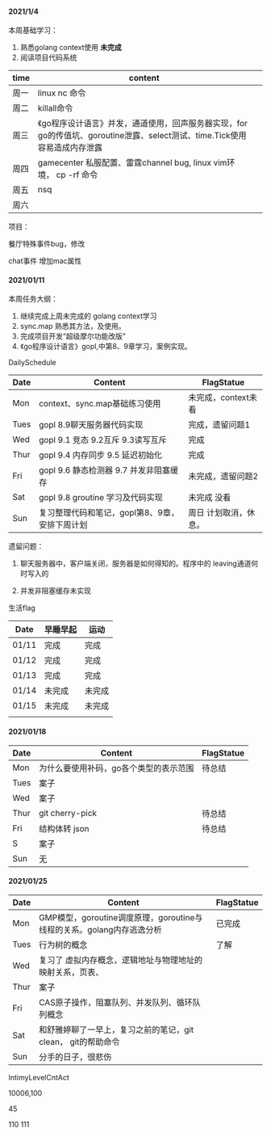 #### 2021/1/4

本周基础学习：

1.  熟悉golang context使用   **未完成**
2.  阅读项目代码系统

| time | content                                                      |      |
| :--- | ------------------------------------------------------------ | ---- |
| 周一 | linux nc 命令                                                |      |
| 周二 | killall命令                                                  |      |
| 周三 | 《go程序设计语言》并发，通道使用，回声服务器实现，for go的传值坑、goroutine泄露、select测试、time.Tick使用容易造成内存泄露 |      |
| 周四 | gamecenter 私服配置、雷霆channel bug, linux vim环境， cp -rf 命令 |      |
| 周五 | nsq                                                          |      |
| 周六 |                                                              |      |

 

项目：

餐厅特殊事件bug，修改

chat事件 增加mac属性





#### 2021/01/11

本周任务大纲：

1.  继续完成上周未完成的 golang context学习
2. sync.map 熟悉其方法，及使用。
3. 完成项目开发“超级摩尔功能改版”
4. 《go程序设计语言》gopl,中第8、9章学习，案例实现。

DailySchedule

| Date | Content                                        | FlagStatue            |
| ---- | ---------------------------------------------- | --------------------- |
| Mon  | context、sync.map基础练习使用                  | 未完成，context未看   |
| Tues | gopl 8.9聊天服务器代码实现                     | 完成，遗留问题1       |
| Wed  | gopl 9.1 竞态 9.2互斥  9.3读写互斥             | 完成                  |
| Thur | gopl 9.4 内存同步 9.5 延迟初始化               | 完成                  |
| Fri  | gopl 9.6 静态检测器 9.7 并发非阻塞缓存         | 未完成，遗留问题2     |
| Sat  | gopl 9.8 groutine 学习及代码实现               | 未完成 没看           |
| Sun  | 复习整理代码和笔记，gopl第8、9章，安排下周计划 | 周日 计划取消，休息。 |

遗留问题：

1. 聊天服务器中，客户端关闭，服务器是如何得知的。程序中的 leaving通道何时写入的

2. 并发非阻塞缓存未实现

   

生活flag

| Date  | 早睡早起 | 运动   |
| ----- | -------- | ------ |
| 01/11 | 完成     | 完成   |
| 01/12 | 完成     | 完成   |
| 01/13 | 完成     | 完成   |
| 01/14 | 未完成   | 未完成 |
| 01/15 | 未完成   | 未完成 |
|       |          |        |



#### 2021/01/18

| Date | Content                                | FlagStatue |
| ---- | -------------------------------------- | ---------- |
| Mon  | 为什么要使用补码，go各个类型的表示范围 | 待总结     |
| Tues | 案子                                   |            |
| Wed  | 案子                                   |            |
| Thur | git cherry-pick                        | 待总结     |
| Fri  | 结构体转 json                          | 待总结     |
| S    | 案子                                   |            |
| Sun  | 无                                     |            |







#### 2021/01/25

| Date | Content                                                      | FlagStatue |
| ---- | ------------------------------------------------------------ | ---------- |
| Mon  | GMP模型，goroutine调度原理，goroutine与线程的关系。golang内存逃逸分析 | 已完成     |
| Tues | 行为树的概念                                                 | 了解       |
| Wed  | 复习了 虚拟内存概念，逻辑地址与物理地址的映射关系，页表、    |            |
| Thur | 案子                                                         |            |
| Fri  | CAS原子操作，阻塞队列、并发队列、循环队列概念                |            |
| Sat  | 和舒雅婷聊了一早上，复习之前的笔记，git clean， git的帮助命令 |            |
| Sun  | 分手的日子，很悲伤                                           |            |

IntimyLevelCntAct

10006,100

45 

110 111